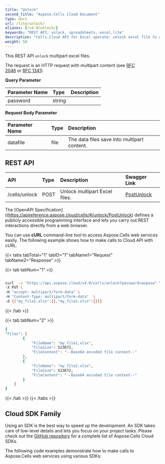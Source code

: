 ```yaml
---
title: "Unlock"
second_title: "Aspose.Cells Cloud Document"
type: docs
url: /lite/unlock/
aliases: [/v4.0/unlock/]
keywords: "REST API, unlock, spreadsheets, excel,lite"
description: "Cells.Cloud API for Excel operate: unlock excel file to different format files."
weight: 50
---
```


This REST API `unlock` multipart excel files.

The request is an HTTP request with multipart content (see [RFC 2046](http://tools.ietf.org/html/rfc2046#page-17) or [RFC 1341](http://www.w3.org/Protocols/rfc1341/7_2_Multipart.html)). 

**Query Parameter**

|Parameter Name|Type|Description|
| :- | :- | :- |
|password|string| |


**Request Body Parameter**

|Parameter Name|Type|Description|
| :- | :- | :- |
|datafile| file | The data files save into multipart content.|



## REST API

|**API**|**Type**|**Description**|**Swagger Link**|
| :- | :- | :- | :- |
|/cells/unlock|POST|Unlock multipart Excel files.|[PostUnlock](https://apireference.aspose.cloud/cells/#/unlock/PostUnlock)|


The [OpenAPI Specification]((https://apireference.aspose.cloud/cells/#/unlock/PostUnlock) defines a publicly accessible programming interface and lets you carry out REST interactions directly from a web browser. 

You can use **cURL** command-line tool to access Aspose.Cells web services easily. The following example shows how to make calls to Cloud API with cURL.


{{< tabs tabTotal="1" tabID="1" tabName1="Request" tabName2="Response" >}}

{{< tab tabNum="1" >}}

```bash

curl  -v "https://api.aspose.cloud/v4.0/cells/unlock?password=aspose" \
-X PUT \
-H "accept: multipart/form-data" \
-H "Content-Type: multipart/form-data"  \
-d {["my_file1.xlsx":{},"my_file2.xlsx":{}]}
```

{{< /tab >}}

{{< tab tabNum="2" >}}

```bash
{
"Files": [
        {
            "FileName": "my_file1.xlsx",
            "FileSize": 523672,
            "FileContent": "--Base64 encoded file content--"
        },
        {
            "FileName": "my_file2.xlsx",
            "FileSize": 523672,
            "FileContent": "--Base64 encoded file content--"
        }
    ]
}
```

{{< /tab >}}
{{< /tabs >}}

## Cloud SDK Family

Using an SDK is the best way to speed up the development. An SDK takes care of low-level details and lets you focus on your project tasks. Please check out the [GitHub repository](https://github.com/aspose-cells-cloud) for a complete list of Aspose.Cells Cloud SDKs.

The following code examples demonstrate how to make calls to Aspose.Cells web services using various SDKs:



